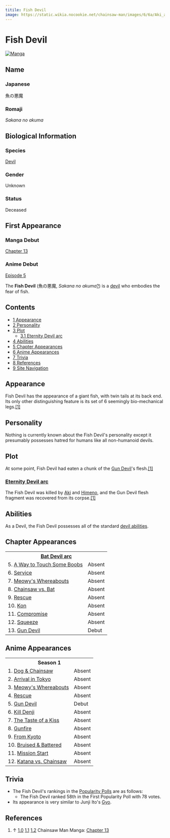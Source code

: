 ```yaml
---
titile: Fish Devil
image: https://static.wikia.nocookie.net/chainsaw-man/images/6/6a/Aki_and_Himeno_kill_the_Fish_Devil.png
---
```


# Fish Devil

[![Manga](https://static.wikia.nocookie.net/chainsaw-man/images/f/f3/Aki_retrieving_a_piece_from_the_Gun_Devil.png/revision/latest/scale-to-width-down/350?cb=20190713105100)](https://static.wikia.nocookie.net/chainsaw-man/images/f/f3/Aki_retrieving_a_piece_from_the_Gun_Devil.png/revision/latest?cb=20190713105100 "Manga")

## Name

### Japanese

魚の悪魔

### Romaji

_Sakana no akuma_

## Biological Information

### Species

[Devil](/wiki/Devil "Devil")

### Gender

Unknown

### Status

Deceased

## First Appearance

### Manga Debut

[Chapter 13](/wiki/Chapter_13 "Chapter 13")

### Anime Debut

[Episode 5](/wiki/Episode_5 "Episode 5")

The **Fish Devil** (魚の悪魔, _Sakana no akuma_[?](http://en.wikipedia.org/wiki/Help:Installing_Japanese_character_sets "wikipedia:Help:Installing Japanese character sets")) is a [devil](/wiki/Devil "Devil") who embodies the fear of fish.

## Contents

-   [1 Appearance](#Appearance)
-   [2 Personality](#Personality)
-   [3 Plot](#Plot)
    -   [3.1 Eternity Devil arc](#Eternity_Devil_arc)
-   [4 Abilities](#Abilities)
-   [5 Chapter Appearances](#Chapter_Appearances)
-   [6 Anime Appearances](#Anime_Appearances)
-   [7 Trivia](#Trivia)
-   [8 References](#References)
-   [9 Site Navigation](#Site_Navigation)

## Appearance

Fish Devil has the appearance of a giant fish, with twin tails at its back end. Its only other distinguishing feature is its set of 6 seemingly bio-mechanical legs.[\[1\]](#cite_note-Ch13-1)

## Personality

Nothing is currently known about the Fish Devil's personality except it presumably possesses hatred for humans like all non-humanoid devils.

## Plot

At some point, Fish Devil had eaten a chunk of the [Gun Devil](/wiki/Gun_Devil "Gun Devil")'s flesh.[\[1\]](#cite_note-Ch13-1)

### [Eternity Devil arc](/wiki/Eternity_Devil_arc "Eternity Devil arc")

The Fish Devil was killed by [Aki](/wiki/Aki_Hayakawa "Aki Hayakawa") and [Himeno](/wiki/Himeno "Himeno"), and the Gun Devil flesh fragment was recovered from its corpse.[\[1\]](#cite_note-Ch13-1)

## Abilities

As a Devil, the Fish Devil possesses all of the standard [devil abilities](/wiki/Devil#General_Abilities "Devil").

## Chapter Appearances

<table><tbody><tr><th colspan="2"><center><a href="/wiki/Bat_Devil_arc" title="Bat Devil arc"><span>Bat Devil arc</span></a></center></th></tr><tr><td>5. <a href="/wiki/Chapter_5" title="Chapter 5">A Way to Touch Some Boobs</a></td><td><span>Absent</span></td></tr><tr><td>6. <a href="/wiki/Chapter_6" title="Chapter 6">Service</a></td><td><span>Absent</span></td></tr><tr><td>7. <a href="/wiki/Chapter_7" title="Chapter 7">Meowy's Whereabouts</a></td><td><span>Absent</span></td></tr><tr><td>8. <a href="/wiki/Chapter_8" title="Chapter 8">Chainsaw vs. Bat</a></td><td><span>Absent</span></td></tr><tr><td>9. <a href="/wiki/Chapter_9" title="Chapter 9">Rescue</a></td><td><span>Absent</span></td></tr><tr><td>10. <a href="/wiki/Chapter_10" title="Chapter 10">Kon</a></td><td><span>Absent</span></td></tr><tr><td>11. <a href="/wiki/Chapter_11" title="Chapter 11">Compromise</a></td><td><span>Absent</span></td></tr><tr><td>12. <a href="/wiki/Chapter_12" title="Chapter 12">Squeeze</a></td><td><span>Absent</span></td></tr><tr><td>13. <a href="/wiki/Chapter_13" title="Chapter 13">Gun Devil</a></td><td><span>Debut</span></td></tr></tbody></table>

## Anime Appearances

<table><tbody><tr><th colspan="2"><center><span title="Season 1 (page does not exist)" data-uncrawlable-url="L3dpa2kvU2Vhc29uXzE/YWN0aW9uPWVkaXQmcmVkbGluaz0x"><span>Season 1</span></span></center></th></tr><tr><td>1. <a href="/wiki/Episode_1" title="Episode 1">Dog &amp; Chainsaw</a></td><td><span>Absent</span></td></tr><tr><td>2. <a href="/wiki/Episode_2" title="Episode 2">Arrival in Tokyo</a></td><td><span>Absent</span></td></tr><tr><td>3. <a href="/wiki/Episode_3" title="Episode 3">Meowy's Whereabouts</a></td><td><span>Absent</span></td></tr><tr><td>4. <a href="/wiki/Episode_4" title="Episode 4">Rescue</a></td><td><span>Absent</span></td></tr><tr><td>5. <a href="/wiki/Episode_5" title="Episode 5">Gun Devil</a></td><td><span>Debut</span></td></tr><tr><td>6. <a href="/wiki/Episode_6" title="Episode 6">Kill Denji</a></td><td><span>Absent</span></td></tr><tr><td>7. <a href="/wiki/Episode_7" title="Episode 7">The Taste of a Kiss</a></td><td><span>Absent</span></td></tr><tr><td>8. <a href="/wiki/Episode_8" title="Episode 8">Gunfire</a></td><td><span>Absent</span></td></tr><tr><td>9. <a href="/wiki/Episode_9" title="Episode 9">From Kyoto</a></td><td><span>Absent</span></td></tr><tr><td>10. <a href="/wiki/Episode_10" title="Episode 10">Bruised &amp; Battered</a></td><td><span>Absent</span></td></tr><tr><td>11. <a href="/wiki/Episode_11" title="Episode 11">Mission Start</a></td><td><span>Absent</span></td></tr><tr><td>12. <a href="/wiki/Episode_12" title="Episode 12">Katana vs. Chainsaw</a></td><td><span>Absent</span></td></tr></tbody></table>

## Trivia

-   The Fish Devil's rankings in the [Popularity Polls](/wiki/Popularity_Polls "Popularity Polls") are as follows:
    -   The Fish Devil ranked 58th in the First Popularity Poll with 78 votes.
-   Its appearance is very similar to Junji Ito's [Gyo](https://junjiitomanga.fandom.com/wiki/Gyo).

## References

1.  ↑ [1.0](#cite_ref-Ch13_1-0) [1.1](#cite_ref-Ch13_1-1) [1.2](#cite_ref-Ch13_1-2) Chainsaw Man Manga: [Chapter 13](/wiki/Chapter_13 "Chapter 13")